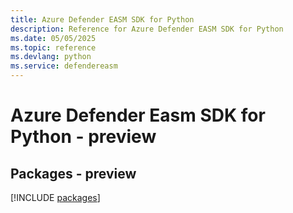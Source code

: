 ```yaml
---
title: Azure Defender EASM SDK for Python
description: Reference for Azure Defender EASM SDK for Python
ms.date: 05/05/2025
ms.topic: reference
ms.devlang: python
ms.service: defendereasm
---
```

# Azure Defender Easm SDK for Python - preview
## Packages - preview
[!INCLUDE [packages](defender-easm-index.md)]